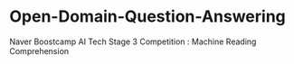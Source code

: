 # Open-Domain-Question-Answering
Naver Boostcamp AI Tech Stage 3 Competition : Machine Reading Comprehension 
